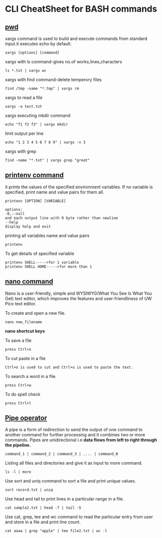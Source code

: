 # CLI CheatSheet for BASH commands

##  [pwd](https://www.geeksforgeeks.org/xargs-command-unix)

xargs command is used to build and execute commands from standard input.it executes echo by default.
```
xargs [options] [command]

```
xargs with ls command-gives no.of works,lines,characters
```
ls *.txt | xargs wc
```
xargs with find command-delete temperory files
```
find /tmp -name "*.tmp" | xargs rm
```
xargs to read a file
```
xargs -a test.txt
```
xargs executing mkdir command
```
echo "f1 f2 f3" | xargs mkdir
```
limit output per line
```
echo "1 2 3 4 5 6 7 8 9" | xargs -n 3
```
xargs with grep
```
find -name "*.txt" | xargs grep "great"
```

##  [printenv command](https://www.sanfoundry.com/printenv-command-usage-examples-linux/)

it prints the values of the specified environment variables. If no variable is specified, print name and value pairs for them all.
```
printenv [OPTION] [VARIABLE]
```
```
options:
-0,--null
end each output line with 0 byte rather than newline
--help
display help and exit
```

printing all variables name and value pairs
```
printenv
```
To get details of specified variable
```
printenv SHELL----->for 1 variable
printenv SHELL HOME----->for more than 1
```

##  [nano command](https://linuxize.com/post/how-to-use-nano-text-editor/)

Nano is a user-friendly, simple and WYSIWYG(What You See Is What You Get) text editor, which improves the features and user-friendliness of UW Pico text editor.

To create and open a new file.
```
nano new_filename
```
**nano shortcut keys**

To save a file
```
press Ctrl+o
```
To cut paste in a file
```
Ctrl+o is used to cut and Ctrl+u is used to paste the text.
```
To search a word in a file.
```
press Ctrl+w
```
To do spell check 
```
press Ctrl+t
```

##  [Pipe operator](https://www.geeksforgeeks.org/piping-in-unix-or-linux/)

A pipe is a form of redirection to send the output of one command to another command for further processing and it combines two or more commands.
Pipes are unidirectional i.e **data flows from left to right through the pipeline.**

```
command_1 | command_2 | command_3 | .... | command_N 
```
Listing all files and directories and give it as input to more command.
```
ls -l | more 
```
Use sort and uniq command to sort a file and print unique values.
```
sort record.txt | uniq 
```
Use head and tail to print lines in a particular range in a file.
```
cat sample2.txt | head -7 | tail -5
```
Use cat, grep, tee and wc command to read the particular entry from user and store in a file and print line count.
```
cat aaaa | grep "apple" | tee file2.txt | wc -l
```
